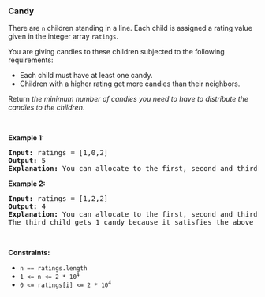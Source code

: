 
<h3>Candy</h3>
<div><p>There are <code>n</code> children standing in a line. Each child is assigned a rating value given in the integer array <code>ratings</code>.</p>
<p>You are giving candies to these children subjected to the following requirements:</p>
<ul>
<li>Each child must have at least one candy.</li>
<li>Children with a higher rating get more candies than their neighbors.</li>
</ul>
<p>Return <em>the minimum number of candies you need to have to distribute the candies to the children</em>.</p>
<p> </p>
<p><strong>Example 1:</strong></p>
<pre><strong>Input:</strong> ratings = [1,0,2]
<strong>Output:</strong> 5
<strong>Explanation:</strong> You can allocate to the first, second and third child with 2, 1, 2 candies respectively.
</pre>
<p><strong>Example 2:</strong></p>
<pre><strong>Input:</strong> ratings = [1,2,2]
<strong>Output:</strong> 4
<strong>Explanation:</strong> You can allocate to the first, second and third child with 1, 2, 1 candies respectively.
The third child gets 1 candy because it satisfies the above two conditions.
</pre>
<p> </p>
<p><strong>Constraints:</strong></p>
<ul>
<li><code>n == ratings.length</code></li>
<li><code>1 &lt;= n &lt;= 2 * 10<sup>4</sup></code></li>
<li><code>0 &lt;= ratings[i] &lt;= 2 * 10<sup>4</sup></code></li>
</ul>
</div>
